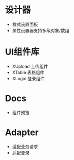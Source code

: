 # 设计器

- 样式设置面板
- 属性设置器支持多级对象/数组

# UI组件库

- XUpload 上传组件
- XTable  表格组件
- XLogin  登录组件

# Docs
- 组件预览

# Adapter
- 适配业务请求
- 适配登录
